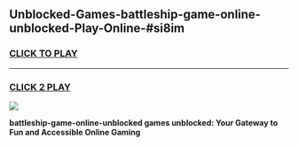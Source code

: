 
## Unblocked-Games-battleship-game-online-unblocked-Play-Online-#si8im
<h3>
<a href="https://premium.freeplayer.one?title=battleship-game-online-unblocked&ref=27F">CLICK TO PLAY</a></h3>
<hr>

<h3>
<a href="https://premium.freeplayer.one?title=battleship-game-online-unblocked&ref=27F">CLICK 2 PLAY</a>
  
</h3>

<a href="https://premium.freeplayer.one?title=battleship-game-online-unblocked&ref=27F"><img src="https://clearcache.store/games.png"></a>


**battleship-game-online-unblocked games unblocked: Your Gateway to Fun and Accessible Online Gaming**
